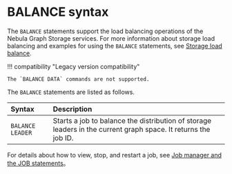 # BALANCE syntax

The `BALANCE` statements support the load balancing operations of the Nebula Graph Storage services. For more information about storage load balancing and examples for using the `BALANCE` statements, see [Storage load balance](../../8.service-tuning/load-balance.md).

!!! compatibility "Legacy version compatibility"

    The `BALANCE DATA` commands are not supported.

The `BALANCE` statements are listed as follows.

|Syntax|Description|
|:---|:---|
|`BALANCE LEADER`| Starts a job to balance the distribution of storage leaders in the current graph space. It returns the job ID.|
<!-- balance-3.1
|`BALANCE IN ZONE [REMOVE <ip>:<port> [,<ip>:<port> ...]]`| Starts a job to balance the distribution of storage partitions in each zone in the current graph space. It returns the job ID. You can use the `REMOVE` option to specify the Storage services that you want to clear. The partitions of these services will be moved to other services for easy maintenance.|
|`BALANCE ACROSS ZONE [REMOVE "zone_name" [,"zone_name" ...]]`| Starts a job to balance the distribution of storage partitions across each zone in the current graph space. It returns the job ID. You can use the `REMOVE` option to specify the zones that you want to clear. The partitions of these services will be moved to other services for easy maintenance.|


!!! note

    `REMOVE` can only clear the partitions of the current graph space. If a Storage service has a large number of graph spaces, you need to switch to all different graph spaces to perform the `REMOVE` operation.
-->

For details about how to view, stop, and restart a job, see [Job manager and the JOB statements](4.job-statements.md)。
